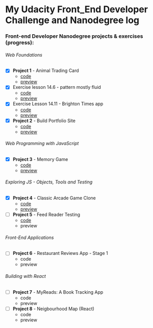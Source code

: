 # My Udacity Front_End Developer Challenge and Nanodegree log

### Front-end Developer Nanodegree projects & exercises (progress):

###### Web Foundations
- [x] **Project 1** - Animal Trading Card
  - [code](https://github.com/AleksCreative/Udacity-Front-End-Nanodegree-projects/tree/master/02_FEND_Nanodegree-2018/Project%2001%20-%20Animal%20Trading%20Card)
  - [preview](https://alekscreative.github.io/Udacity-Front-End-Nanodegree-projects/02_FEND_Nanodegree-2018/Project%2001%20-%20Animal%20Trading%20Card/card.html)
- [x] Exercise lesson 14.6 - pattern mostly fluid
  - [code](https://github.com/AleksCreative/Udacity-Front-End-Nanodegree-projects/tree/master/02_FEND_Nanodegree-2018/exercises/core1_lesson14-6)
  - [preview](https://alekscreative.github.io/Udacity-Front-End-Nanodegree-projects/02_FEND_Nanodegree-2018/exercises/core1_lesson14-6/pattern-mostly-fluid-quiz-blankcss.html)
- [x] Exercise Lesson 14.11 - Brighton Times app
  - [code](https://github.com/AleksCreative/Udacity-Front-End-Nanodegree-projects/tree/master/02_FEND_Nanodegree-2018/exercises/core1_lesson14-11)
  - [preview](https://alekscreative.github.io/Udacity-Front-End-Nanodegree-projects/02_FEND_Nanodegree-2018/exercises/core1_lesson14-11/)
- [x] **Project 2** - Build Portfolio Site
  - [code](https://github.com/AleksCreative/Udacity-Front-End-Nanodegree-projects/tree/master/02_FEND_Nanodegree-2018/Project02%20-%20Portfolio%20Site)
  - [preview](https://alekscreative.github.io/Udacity-Front-End-Nanodegree-projects/02_FEND_Nanodegree-2018/Project02%20-%20Portfolio%20Site/index.html)
###### Web Programming with JavaScript  
- [x] **Project 3** - Memory Game
  - [code](https://github.com/AleksCreative/Udacity-Front-End-Nanodegree-projects/tree/master/02_FEND_Nanodegree-2018/Project03%20-%20Memory%20Game)
  - [preview](https://alekscreative.github.io/Udacity-Front-End-Nanodegree-projects/02_FEND_Nanodegree-2018/Project03%20-%20Memory%20Game/index.html)
###### Exploring JS - Objects, Tools and Testing  
- [x] **Project 4** - Classic Arcade Game Clone
  - [code](https://github.com/AleksCreative/Udacity-Front-End-Nanodegree-projects/tree/master/02_FEND_Nanodegree-2018/Project04%20-%20Arcade%20Game%20clone)
   - [preview](https://alekscreative.github.io/Udacity-Front-End-Nanodegree-projects/02_FEND_Nanodegree-2018/Project04%20-%20Arcade%20Game%20clone/index.html)
- [ ] **Project 5** - Feed Reader Testing
  - [code](https://github.com/AleksCreative/Udacity-Front-End-Nanodegree-projects/tree/master/02_FEND_Nanodegree-2018/Project05%20-%20Feed%20reader/frontend-nanodegree-feedreader)
  - preview  
###### Front-End Applications  
- [ ] **Project 6** - Restaurant Reviews App - Stage 1
  - code
  - preview
###### Building with React  
- [ ] **Project 7** - MyReads: A Book Tracking App
  - code
  - preview  
- [ ] **Project 8** - Neigbourhood Map (React)
  - code
  - preview  
